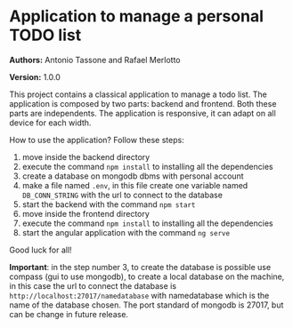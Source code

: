 # Application to manage a personal TODO list

**Authors:** Antonio Tassone and Rafael Merlotto

**Version:** 1.0.0

This project contains a classical application to manage a todo list. The application is composed by two parts: backend and frontend. Both these parts are independents. The application is responsive, it can adapt on all device for each width.

How to use the application? Follow these steps:
1) move inside the backend directory
2) execute the command ```npm install``` to installing all the dependencies
3) create a database on mongodb dbms with personal account
4) make a file named ```.env```, in this file create one variable named ```DB_CONN_STRING``` with the url to connect to the database
5) start the backend with the command ```npm start```
6) move inside the frontend directory
7) execute  the command ```npm install``` to installing all the dependencies
8) start the angular application with the command ```ng serve```

Good luck for all!

**Important**: in the step number 3, to create the database is possible use compass (gui to use mongodb), to create a local database on the machine, in this case the url to connect the database is ```http://localhost:27017/namedatabase``` with namedatabase which is the name of the database chosen. The port standard of mongodb is 27017, but can be change in future release.